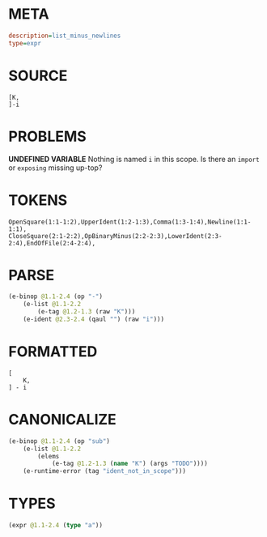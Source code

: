 # META
~~~ini
description=list_minus_newlines
type=expr
~~~
# SOURCE
~~~roc
[K,
]-i
~~~
# PROBLEMS
**UNDEFINED VARIABLE**
Nothing is named `i` in this scope.
Is there an `import` or `exposing` missing up-top?

# TOKENS
~~~zig
OpenSquare(1:1-1:2),UpperIdent(1:2-1:3),Comma(1:3-1:4),Newline(1:1-1:1),
CloseSquare(2:1-2:2),OpBinaryMinus(2:2-2:3),LowerIdent(2:3-2:4),EndOfFile(2:4-2:4),
~~~
# PARSE
~~~clojure
(e-binop @1.1-2.4 (op "-")
	(e-list @1.1-2.2
		(e-tag @1.2-1.3 (raw "K")))
	(e-ident @2.3-2.4 (qaul "") (raw "i")))
~~~
# FORMATTED
~~~roc
[
	K,
] - i
~~~
# CANONICALIZE
~~~clojure
(e-binop @1.1-2.4 (op "sub")
	(e-list @1.1-2.2
		(elems
			(e-tag @1.2-1.3 (name "K") (args "TODO"))))
	(e-runtime-error (tag "ident_not_in_scope")))
~~~
# TYPES
~~~clojure
(expr @1.1-2.4 (type "a"))
~~~
